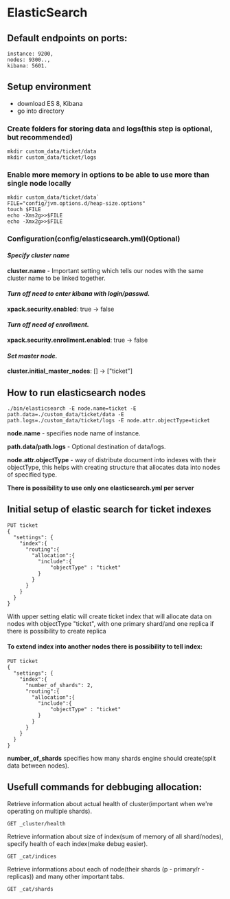 # ElasticSearch

## Default endpoints on ports:
	instance: 9200,
	nodes: 9300..,
	kibana: 5601.

## Setup environment

- download ES 8, Kibana
- go into directory

### Create folders for storing data and logs(this step is optional, but recommended)
```
mkdir custom_data/ticket/data
mkdir custom_data/ticket/logs
```

### Enable more memory in options to be able to use more than single node locally
```
mkdir custom_data/ticket/data`
FILE="config/jvm.options.d/heap-size.options"
touch $FILE
echo -Xms2g>>$FILE
echo -Xmx2g>>$FILE
```

### Configuration(**config/elasticsearch.yml**)(Optional)

#### *Specify cluster name*
**cluster.name** - Important setting which tells our nodes with the same cluster name to be linked together.

#### *Turn off need to enter kibana with login/passwd.*
**xpack.security.enabled**: true -> false

#### *Turn off need of enrollment.*
**xpack.security.enrollment.enabled**: true -> false

#### *Set master node.*
**cluster.initial_master_nodes**: [] -> ["ticket"]


## How to run elasticsearch nodes

`./bin/elasticsearch -E node.name=ticket -E path.data=./custom_data/ticket/data -E path.logs=./custom_data/ticket/logs -E node.attr.objectType=ticket`

**node.name** - specifies node name of instance.

**path.data/path.logs** - Optional destination of data/logs.

**node.attr.objectType** - way of distribute document into indexes with their objectType, this helps with creating structure that allocates data into nodes of specified type.

**There is possibility to use only one elasticsearch.yml per server**


## Initial setup of elastic search for ticket indexes

```
PUT ticket
{
  "settings": {
    "index":{
      "routing":{
        "allocation":{
          "include":{
              "objectType" : "ticket"
          }
        }
      }
    }
  }
}
```
With upper setting elatic will create ticket index that will allocate data on nodes with objectType "ticket", with one primary shard/and one replica if there is possibility to create replica

#### To extend index into another nodes there is possibility to tell index:

```
PUT ticket
{
  "settings": {
    "index":{
      "number_of_shards": 2,
      "routing":{
        "allocation":{
          "include":{
              "objectType" : "ticket"
          }
        }
      }
    }
  }
}

```
**number_of_shards** specifies how many shards engine should create(split data between nodes).


## Usefull commands for debbuging allocation:

Retrieve information about actual health of cluster(important when we're operating on multiple shards).

`GET _cluster/health`

Retrieve information about size of index(sum of memory of all shard/nodes), specify health of each index(make debug easier).

`GET _cat/indices`

Retrieve informations about each of node(their shards (p - primary/r - replicas)) and many other important tabs.

`GET _cat/shards`
